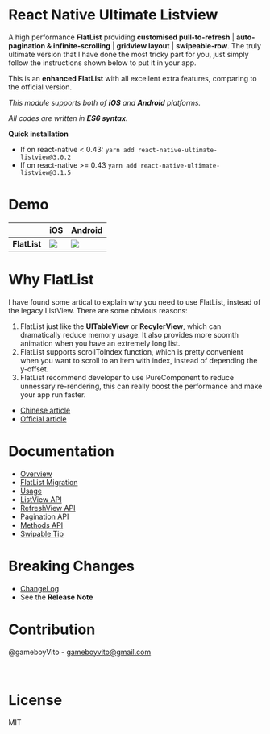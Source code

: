 # React Native Ultimate Listview

A high performance **FlatList** providing **customised pull-to-refresh** | **auto-pagination & infinite-scrolling** | **gridview layout** | **swipeable-row**. The truly ultimate version that I have done the most tricky part for you, just simply follow the instructions shown below to put it in your app.

This is an **enhanced FlatList** with all excellent extra features, comparing to the official version.

*This module supports both of **iOS** and **Android** platforms.*

*All codes are written in **ES6 syntax**.* 



**Quick installation**

- If on react-native < 0.43: `yarn add react-native-ultimate-listview@3.0.2`
- If on react-native >= 0.43 `yarn add react-native-ultimate-listview@3.1.5`



# Demo

|              | iOS                                      | Android                                  |
| ------------ | ---------------------------------------- | ---------------------------------------- |
| **FlatList** | ![](https://github.com/gameboyVito/react-native-ultimate-listview/blob/master/Demo/ios.gif) | ![](https://github.com/gameboyVito/react-native-ultimate-listview/blob/master/Demo/android.gif) |



# Why FlatList

I have found some artical to explain why you need to use FlatList, instead of the legacy ListView. There are some obvious reasons:

1. FlatList just like the **UITableView** or **RecylerView**, which can dramatically reduce memory usage. It also provides more soomth animation when you have an extremely long list.
2. FlatList supports scrollToIndex function, which is pretty convenient when you want to scroll to an item with index, instead of depending the y-offset.
3. FlatList recommend developer to use PureComponent to reduce unnessary re-rendering, this can really boost the performance and make your app run faster.

* [Chinese article](https://segmentfault.com/a/1190000008589705) 
* [Official article](https://facebook.github.io/react-native/blog/2017/03/13/better-list-views.html) 




# Documentation

* [Overview](https://github.com/gameboyVito/react-native-ultimate-listview/wiki)
* [FlatList Migration](https://github.com/gameboyVito/react-native-ultimate-listview/wiki/FlatList-Migration)
* [Usage](https://github.com/gameboyVito/react-native-ultimate-listview/wiki/Usage)
* [ListView API](https://github.com/gameboyVito/react-native-ultimate-listview/wiki/ListView-API)
* [RefreshView API](https://github.com/gameboyVito/react-native-ultimate-listview/wiki/RefreshView-API)
* [Pagination API](https://github.com/gameboyVito/react-native-ultimate-listview/wiki/Pagination-API)
* [Methods API](https://github.com/gameboyVito/react-native-ultimate-listview/wiki/Methods-API)
* [Swipable Tip](https://github.com/gameboyVito/react-native-ultimate-listview/wiki/Swipable-Row)




# Breaking Changes

- [ChangeLog](https://github.com/gameboyVito/react-native-ultimate-listview/wiki/ChangeLog)
- See the **Release Note**


# Contribution

@gameboyVito - gameboyvito@gmail.com

​

# License

MIT